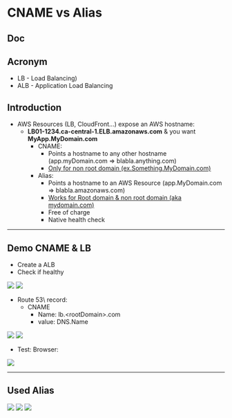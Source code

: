 # CNAME vs Alias

## Doc

## Acronym
* LB - Load Balancing)
* ALB - Application Load Balancing

## Introduction
* AWS Resources (LB, CloudFront...) expose an AWS hostname:
    * **LB01-1234.ca-central-1.ELB.amazonaws.com** & you want **MyApp.MyDomain.com**
      * CNAME: 
          * Points a hostname to any other hostname (app.myDomain.com => blabla.anything.com)
          * <ins>Only for non root domain (ex.Something.MyDomain.com)</ins>
      * Alias: 
          * Points a hostname to an AWS Resource (app.MyDomain.com => blabla.amazonaws.com)
          * <ins>Works for Root domain & non root domain (aka mydomain.com)
          * Free of charge
          * Native health check

---
   
## Demo CNAME & LB
* Create a ALB
* Check if healthy

[<img src="https://i.imgur.com/nbKOHLA.png">](https://i.imgur.com/nbKOHLA.png)
[<img src="https://i.imgur.com/4pa2Gui.png">](https://i.imgur.com/4pa2Gui.png)

* Route 53\ record:
   * CNAME
      * Name: lb.\<rootDomain\>.com
      * value: DNS.Name
      
[<img src="https://i.imgur.com/FZtNAMV.png">](https://i.imgur.com/FZtNAMV.png)
[<img src="https://i.imgur.com/b16c0Ad.png">](https://i.imgur.com/b16c0Ad.png)

* Test: Browser:

[<img src="https://i.imgur.com/JX3QQH0.png">](https://i.imgur.com/JX3QQH0.png)

---

## Used Alias
[<img src="https://i.imgur.com/4l9k0Yb.png">](https://i.imgur.com/4l9k0Yb.png)
[<img src="https://i.imgur.com/NweeURK.png">](https://i.imgur.com/NweeURK.png)
[<img src="https://i.imgur.com/rmk3Pit.png">](https://i.imgur.com/rmk3Pit.png)

